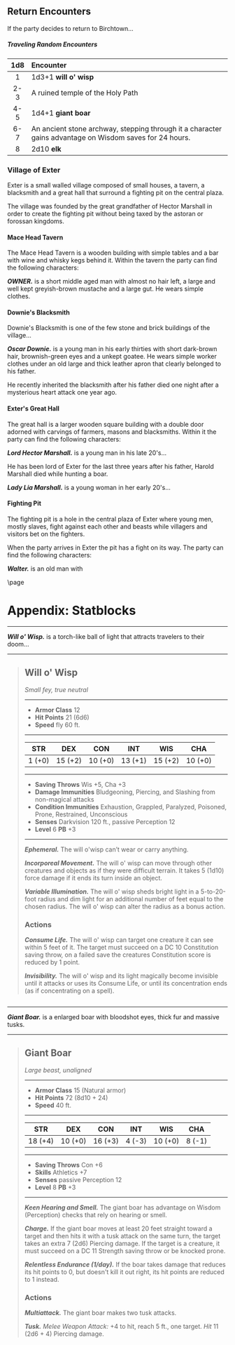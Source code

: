 ## Return Encounters
If the party decides to return to Birchtown...

##### Traveling Random Encounters
| 1d8 | Encounter                                                                                               |
|:---:|:--------------------------------------------------------------------------------------------------------|
|  1  | 1d3+1 **will o' wisp**                                                                                  |
| 2-3 | A ruined temple of the Holy Path                                                                        |
| 4-5 | 1d4+1 **giant boar**                                                                                    |
| 6-7 | An ancient stone archway, stepping through it a character gains advantage on Wisdom saves for 24 hours. |
|  8  | 2d10 **elk**                                                                                            |

### Village of Exter
Exter is a small walled village composed of small houses, a tavern, a blacksmith and a great hall that surround a fighting pit on the central plaza.

The village was founded by the great grandfather of Hector Marshall in order to create the fighting pit without being taxed by the astoran or forossan kingdoms.


#### Mace Head Tavern
The Mace Head Tavern is a wooden building with simple tables and a bar with wine and whisky kegs behind it. Within the tavern the party can find the following characters:

***OWNER.*** is a short middle aged man with almost no hair left, a large and well kept greyish-brown mustache and a large gut. He wears simple clothes.


#### Downie's Blacksmith
Downie's Blacksmith is one of the few stone and brick buildings of the village...

***Oscar Downie.*** is a young man in his early thirties with short dark-brown hair, brownish-green eyes and a unkept goatee. He wears simple worker clothes under an old large and thick leather apron that clearly belonged to his father.

He recently inherited the blacksmith after his father died one night after a mysterious heart attack one year ago.


#### Exter's Great Hall
The great hall is a larger wooden square building with a double door adorned with carvings of farmers, masons and blacksmiths. Within it the party can find the following characters:

***Lord Hector Marshall.*** is a young man in his late 20's...

He has been lord of Exter for the last three years after his father, Harold Marshall died while hunting a boar.

***Lady Lia Marshall.*** is a young woman in her early 20's...


#### Fighting Pit
The fighting pit is a hole in the central plaza of Exter where young men, mostly slaves, fight against each other and beasts while villagers and visitors bet on the fighters.

When the party arrives in Exter the pit has a fight on its way. The party can find the following characters:

***Walter.*** is an old man with 

\page

# Appendix: Statblocks
___
***Will o' Wisp.*** is a torch-like ball of light that attracts travelers to their doom...

___
> ## Will o' Wisp
>*Small fey, true neutral*
> ___
> - **Armor Class** 12
> - **Hit Points** 21 (6d6)
> - **Speed** fly 60 ft.
>___
>|   STR   |   DEX   |   CON   |   INT   |   WIS   |   CHA   |
>|:-------:|:-------:|:-------:|:-------:|:-------:|:-------:|
>|  1 (+0) | 15 (+2) | 10 (+0) | 13 (+1) | 15 (+2) | 10 (+0) |
>___
> - **Saving Throws** Wis +5, Cha +3
> - **Damage Immunities** Bludgeoning, Piercing, and Slashing from non-magical attacks
> - **Condition Immunities** Exhaustion, Grappled, Paralyzed, Poisoned, Prone, Restrained, Unconscious
> - **Senses** Darkvision 120 ft., passive Perception 12
> - **Level** 6 **PB** +3
> ___
> ***Ephemeral.***
> The will o'wisp can’t wear or carry anything.
>
> ***Incorporeal Movement.***
> The will o' wisp can move through other creatures and objects as if they were difficult terrain. It takes 5 (1d10) force damage if it ends its turn inside an object.
>
> ***Variable Illumination.***
> The will o' wisp sheds bright light in a 5-to-20-foot radius and dim light for an additional number of feet equal to the chosen radius. The will o' wisp can alter the radius as a bonus action.
>
> ### Actions
> ***Consume Life.***
> The will o' wisp can target one creature it can see within 5 feet of it. The target must succeed on a DC 10 Constitution saving throw, on a failed save the creatures Constitution score is reduced by 1 point.
>
> ***Invisibility.***
> The will o' wisp and its light magically become invisible until it attacks or uses its Consume Life, or until its concentration ends (as if concentrating on a spell).
>

```
```

___
***Giant Boar.*** is a enlarged boar with bloodshot eyes, thick fur and massive tusks.

___
> ## Giant Boar
>*Large beast, unaligned*
> ___
> - **Armor Class** 15 (Natural armor)
> - **Hit Points** 72 (8d10 + 24)
> - **Speed** 40 ft.
>___
>|   STR   |   DEX   |   CON   |   INT   |   WIS   |   CHA   |
>|:-------:|:-------:|:-------:|:-------:|:-------:|:-------:|
>| 18 (+4) | 10 (+0) | 16 (+3) |  4 (-3) | 10 (+0) |  8 (-1) |
>___
> - **Saving Throws** Con +6
> - **Skills** Athletics +7
> - **Senses** passive Perception 12
> - **Level** 8 **PB** +3
> ___
> ***Keen Hearing and Smell.*** The giant boar has advantage on Wisdom (Perception) checks that rely on hearing or smell.
>
> ***Charge.*** If the giant boar moves at least 20 feet straight toward a target and then hits it with a tusk attack on the same turn, the target takes an extra 7 (2d6) Piercing damage. If the target is a creature, it must succeed on a DC 11 Strength saving throw or be knocked prone.
>
> ***Relentless Endurance (1/day).*** If the boar takes damage that reduces its hit points to 0, but doesn't kill it out right, its hit points are reduced to 1 instead.  
>
>
> ### Actions
> ***Multiattack.*** The giant boar makes two tusk attacks.
>
> ***Tusk.*** *Melee Weapon Attack:* +4 to hit, reach 5 ft., one target. *Hit* 11 (2d6 + 4) Piercing damage.
>
